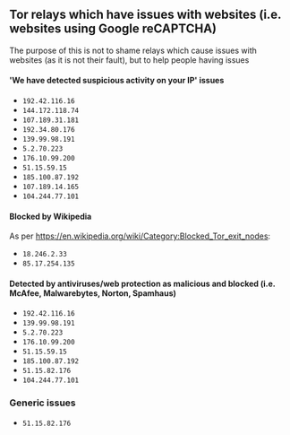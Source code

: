 ## Tor relays which have issues with websites (i.e. websites using Google reCAPTCHA)
The purpose of this is not to shame relays which cause issues with websites (as it is not their fault), but to help people having issues

#### 'We have detected suspicious activity on your IP' issues
- `192.42.116.16`
- `144.172.118.74`
- `107.189.31.181`
- `192.34.80.176`
- `139.99.98.191`
- `5.2.70.223`
- `176.10.99.200`
- `51.15.59.15`
- `185.100.87.192`
- `107.189.14.165`
- `104.244.77.101`

#### Blocked by Wikipedia
As per https://en.wikipedia.org/wiki/Category:Blocked_Tor_exit_nodes:
- `18.246.2.33`
- `85.17.254.135`

#### Detected by antiviruses/web protection as malicious and blocked (i.e. McAfee, Malwarebytes, Norton, Spamhaus)
- `192.42.116.16`
- `139.99.98.191`
- `5.2.70.223`
- `176.10.99.200`
- `51.15.59.15`
- `185.100.87.192`
- `51.15.82.176`
- `104.244.77.101`

### Generic issues
- `51.15.82.176`
